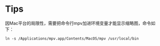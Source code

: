 # Tips
因Mac平台的局限性，需要把命令行mpv加进环境变量才能显示缩略图，命令如下：
```
ln -s /Applications/mpv.app/Contents/MacOS/mpv /usr/local/bin
```

